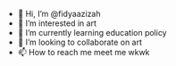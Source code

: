- 👋 Hi, I’m @fidyaazizah
- 👀 I’m interested in art
- 🌱 I’m currently learning education policy
- 💞️ I’m looking to collaborate on art
- 📫 How to reach me meet me wkwk

<!---
fidyaazizah/fidyaazizah is a ✨ special ✨ repository because its `README.md` (this file) appears on your GitHub profile.
You can click the Preview link to take a look at your changes.
--->
